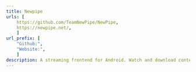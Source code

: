 ```yaml
---
title: Newpipe
urls: [
    https://github.com/TeamNewPipe/NewPipe,
    https://newpipe.net/,
    ]
url_prefix: [
    "Github:", 
    "Website:",
    ]
description: A streaming frontend for Android. Watch and download content from Youtube, Soundcloud, Peertube and other sites.
---
```

